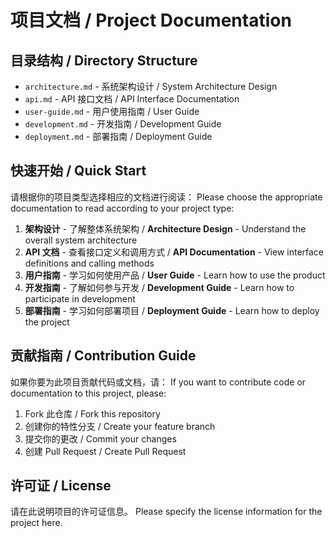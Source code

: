 # 项目文档 / Project Documentation

## 目录结构 / Directory Structure

- `architecture.md` - 系统架构设计 / System Architecture Design
- `api.md` - API 接口文档 / API Interface Documentation
- `user-guide.md` - 用户使用指南 / User Guide
- `development.md` - 开发指南 / Development Guide
- `deployment.md` - 部署指南 / Deployment Guide

## 快速开始 / Quick Start

请根据你的项目类型选择相应的文档进行阅读：
Please choose the appropriate documentation to read according to your project type:

1. **架构设计** - 了解整体系统架构 / **Architecture Design** - Understand the overall system architecture
2. **API 文档** - 查看接口定义和调用方式 / **API Documentation** - View interface definitions and calling methods
3. **用户指南** - 学习如何使用产品 / **User Guide** - Learn how to use the product
4. **开发指南** - 了解如何参与开发 / **Development Guide** - Learn how to participate in development
5. **部署指南** - 学习如何部署项目 / **Deployment Guide** - Learn how to deploy the project

## 贡献指南 / Contribution Guide

如果你要为此项目贡献代码或文档，请：
If you want to contribute code or documentation to this project, please:

1. Fork 此仓库 / Fork this repository
2. 创建你的特性分支 / Create your feature branch
3. 提交你的更改 / Commit your changes
4. 创建 Pull Request / Create Pull Request

## 许可证 / License

请在此说明项目的许可证信息。
Please specify the license information for the project here.
